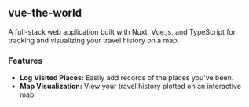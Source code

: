 ## vue-the-world

A full-stack web application built with Nuxt, Vue.js, and TypeScript for tracking and visualizing your travel history on a map.

### Features

- **Log Visited Places:** Easily add records of the places you've been.
- **Map Visualization:** View your travel history plotted on an interactive map.
